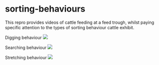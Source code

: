 # sorting-behaviours

This repro provides videos of cattle feeding at a feed trough, whilst paying specific attention to the types of sorting behaviour cattle exhibit. 

Digging behaviour
![](docs/docfx/images/SceneCapture.gif)

Searching behaviour 
![](digging.gif)

Stretching behaviour
![](docs/docfx/images/SceneCapture.gif)
